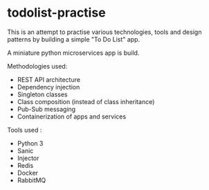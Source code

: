 # todolist-practise
This is an attempt to practise various technologies, tools and design patterns by building a simple "To Do List" app.

A miniature python microservices app is build. 

Methodologies used:
 - REST API architecture
 - Dependency injection
 - Singleton classes 
 - Class composition (instead of class inheritance)
 - Pub-Sub messaging
 - Containerization of apps and services

Tools used :
  - Python 3
  - Sanic
  - Injector
  - Redis
  - Docker
  - RabbitMQ

